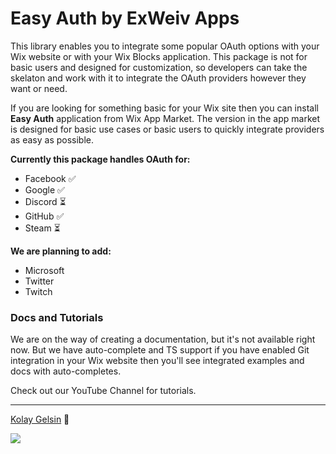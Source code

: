 # Easy Auth by ExWeiv Apps

This library enables you to integrate some popular OAuth options with your Wix website or with your Wix Blocks application. This package is not for basic users and designed for customization, so developers can take the skelaton and work with it to integrate the OAuth providers however they want or need.

If you are looking for something basic for your Wix site then you can install **Easy Auth** application from Wix App Market. The version in the app market is designed for basic use cases or basic users to quickly integrate providers as easy as possible.

**Currently this package handles OAuth for:**

- Facebook ✅
- Google ✅
- Discord ⏳
- GitHub ✅
- Steam ⏳

**We are planning to add:**

- Microsoft
- Twitter
- Twitch

### Docs and Tutorials

We are on the way of creating a documentation, but it's not available right now. But we have auto-complete and TS support if you have enabled Git integration in your Wix website then you'll see integrated examples and docs with auto-completes.

Check out our YouTube Channel for tutorials.

---

[Kolay Gelsin](https://medium.com/the-optimists-daily/kolay-gelsin-a-turkish-expression-we-should-all-know-and-use-83fc1207ae5d) 💜

<img src="https://static.wixstatic.com/media/510eca_399a582544de4cb2b958ce934578097f~mv2.png">